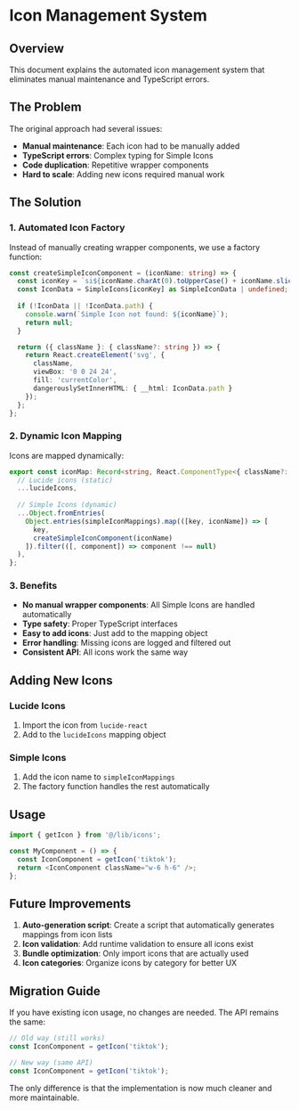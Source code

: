 # Icon Management System

## Overview

This document explains the automated icon management system that eliminates manual maintenance and TypeScript errors.

## The Problem

The original approach had several issues:
- **Manual maintenance**: Each icon had to be manually added
- **TypeScript errors**: Complex typing for Simple Icons
- **Code duplication**: Repetitive wrapper components
- **Hard to scale**: Adding new icons required manual work

## The Solution

### 1. Automated Icon Factory

Instead of manually creating wrapper components, we use a factory function:

```typescript
const createSimpleIconComponent = (iconName: string) => {
  const iconKey = `si${iconName.charAt(0).toUpperCase() + iconName.slice(1)}`;
  const IconData = SimpleIcons[iconKey] as SimpleIconData | undefined;
  
  if (!IconData || !IconData.path) {
    console.warn(`Simple Icon not found: ${iconName}`);
    return null;
  }

  return ({ className }: { className?: string }) => {
    return React.createElement('svg', {
      className,
      viewBox: '0 0 24 24',
      fill: 'currentColor',
      dangerouslySetInnerHTML: { __html: IconData.path }
    });
  };
};
```

### 2. Dynamic Icon Mapping

Icons are mapped dynamically:

```typescript
export const iconMap: Record<string, React.ComponentType<{ className?: string }>> = {
  // Lucide icons (static)
  ...lucideIcons,
  
  // Simple Icons (dynamic)
  ...Object.fromEntries(
    Object.entries(simpleIconMappings).map(([key, iconName]) => [
      key,
      createSimpleIconComponent(iconName)
    ]).filter(([, component]) => component !== null)
  ),
};
```

### 3. Benefits

- **No manual wrapper components**: All Simple Icons are handled automatically
- **Type safety**: Proper TypeScript interfaces
- **Easy to add icons**: Just add to the mapping object
- **Error handling**: Missing icons are logged and filtered out
- **Consistent API**: All icons work the same way

## Adding New Icons

### Lucide Icons
1. Import the icon from `lucide-react`
2. Add to the `lucideIcons` mapping object

### Simple Icons
1. Add the icon name to `simpleIconMappings`
2. The factory function handles the rest automatically

## Usage

```typescript
import { getIcon } from '@/lib/icons';

const MyComponent = () => {
  const IconComponent = getIcon('tiktok');
  return <IconComponent className="w-6 h-6" />;
};
```

## Future Improvements

1. **Auto-generation script**: Create a script that automatically generates mappings from icon lists
2. **Icon validation**: Add runtime validation to ensure all icons exist
3. **Bundle optimization**: Only import icons that are actually used
4. **Icon categories**: Organize icons by category for better UX

## Migration Guide

If you have existing icon usage, no changes are needed. The API remains the same:

```typescript
// Old way (still works)
const IconComponent = getIcon('tiktok');

// New way (same API)
const IconComponent = getIcon('tiktok');
```

The only difference is that the implementation is now much cleaner and more maintainable. 